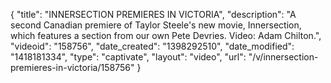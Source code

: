 {
    "title": "INNERSECTION PREMIERES IN VICTORIA",
    "description": "A second Canadian premiere of Taylor Steele's new movie, Innersection, which features a section from our own Pete Devries. Video: Adam Chilton.",
    "videoid": "158756",
    "date_created": "1398292510",
    "date_modified": "1418181334",
    "type": "captivate",
    "layout": "video",
    "url": "\/v\/innersection-premieres-in-victoria\/158756"
}